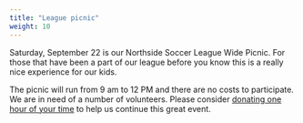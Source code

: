 ```yaml
---
title: "League picnic"
weight: 10
---
```


Saturday, September 22 is our Northside Soccer League Wide Picnic. For
those that have been a part of our league before you know this is a
really nice experience for our kids. <!--more-->

The picnic will run from 9 am to 12 PM and there are no costs to
participate.  We are in need of a number of volunteers.  Please
consider [donating one hour of your
time](http://signup.com/go/pueQBHE) to help us continue this great
event.
